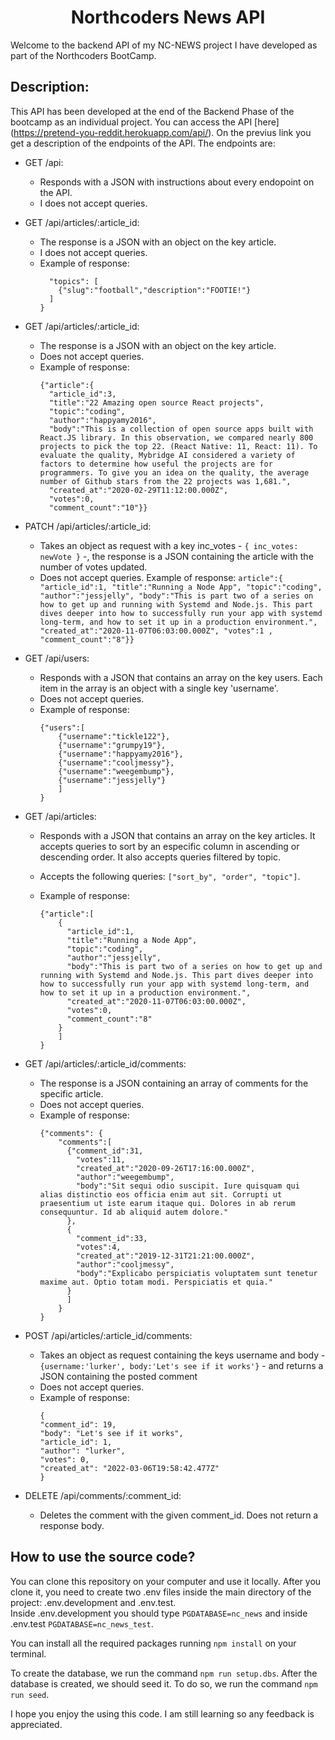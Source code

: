 <h1 align= "center"> Northcoders News API</h1>

Welcome to the backend API of my NC-NEWS project I have developed as part of the Northcoders BootCamp.

## Description:

This API has been developed at the end of the Backend Phase of the bootcamp as an individual project. You can access the API [here] (https://pretend-you-reddit.herokuapp.com/api/). On the previus link you get a description of the endpoints of the API. The endpoints are:

- GET /api:

  - Responds with a JSON with instructions about every endopoint on the API.
  - I does not accept queries.

- GET /api/articles/:article_id:

  - The response is a JSON with an object on the key article.
  - I does not accept queries.
  - Example of response:
    ```{
      "topics": [
        {"slug":"football","description":"FOOTIE!"}
      ]
    }
    ```

- GET /api/articles/:article_id:

  - The response is a JSON with an object on the key article.
  - Does not accept queries.
  - Example of response:
    ```
    {"article":{
      "article_id":3,
      "title":"22 Amazing open source React projects",
      "topic":"coding",
      "author":"happyamy2016",
      "body":"This is a collection of open source apps built with React.JS library. In this observation, we compared nearly 800 projects to pick the top 22. (React Native: 11, React: 11). To evaluate the quality, Mybridge AI considered a variety of factors to determine how useful the projects are for programmers. To give you an idea on the quality, the average number of Github stars from the 22 projects was 1,681.",
      "created_at":"2020-02-29T11:12:00.000Z",
      "votes":0,
      "comment_count":"10"}}
    ```

- PATCH /api/articles/:article_id:

  - Takes an object as request with a key inc_votes - `{ inc_votes: newVote }` -, the response is a JSON containing the article with the number of votes updated.
  - Does not accept queries.
    Example of response:
    ` article":{ "article_id":1, "title":"Running a Node App", "topic":"coding", "author":"jessjelly", "body":"This is part two of a series on how to get up and running with Systemd and Node.js. This part dives deeper into how to successfully run your app with systemd long-term, and how to set it up in a production environment.", "created_at":"2020-11-07T06:03:00.000Z", "votes":1 , "comment_count":"8"}} `

- GET /api/users:

  - Responds with a JSON that contains an array on the key users. Each item in the array is an object with a single key 'username'.
  - Does not accept queries.
  - Example of response:
    ```
    {"users":[
        {"username":"tickle122"},
        {"username":"grumpy19"},
        {"username":"happyamy2016"},
        {"username":"cooljmessy"},
        {"username":"weegembump"},
        {"username":"jessjelly"}
        ]
    }
    ```

- GET /api/articles:

  - Responds with a JSON that contains an array on the key articles. It accepts queries to sort by an especific column in ascending or descending order. It also accepts queries filtered by topic.
  - Accepts the following queries: `["sort_by", "order", "topic"]`.
  - Example of response:

    ```
    {"article":[
        {
          "article_id":1,
          "title":"Running a Node App",
          "topic":"coding",
          "author":"jessjelly",
          "body":"This is part two of a series on how to get up and running with Systemd and Node.js. This part dives deeper into how to successfully run your app with systemd long-term, and how to set it up in a production environment.",
          "created_at":"2020-11-07T06:03:00.000Z",
          "votes":0,
          "comment_count":"8"
        }
        ]
    }

    ```

- GET /api/articles/:article_id/comments:

  - The response is a JSON containing an array of comments for the specific article.
  - Does not accept queries.
  - Example of response:
    ```
    {"comments": {
        "comments":[
          {"comment_id":31,
            "votes":11,
            "created_at":"2020-09-26T17:16:00.000Z",
            "author":"weegembump",
            "body":"Sit sequi odio suscipit. Iure quisquam qui alias distinctio eos officia enim aut sit. Corrupti ut praesentium ut iste earum itaque qui. Dolores in ab rerum consequuntur. Id ab aliquid autem dolore."
          },
          {
            "comment_id":33,
            "votes":4,
            "created_at":"2019-12-31T21:21:00.000Z",
            "author":"cooljmessy",
            "body":"Explicabo perspiciatis voluptatem sunt tenetur maxime aut. Optio totam modi. Perspiciatis et quia."
          }
          ]
        }
    }
    ```

- POST /api/articles/:article_id/comments:

  - Takes an object as request containing the keys username and body - `{username:'lurker', body:'Let's see if it works'}` - and returns a JSON containing the posted comment
  - Does not accept queries.
  - Example of response:
    ```
    {
    "comment_id": 19,
    "body": "Let's see if it works",
    "article_id": 1,
    "author": "lurker",
    "votes": 0,
    "created_at": "2022-03-06T19:58:42.477Z"
    }
    ```

- DELETE /api/comments/:comment_id:
  - Deletes the comment with the given comment_id. Does not return a response body.

## How to use the source code?

You can clone this repository on your computer and use it locally. After you clone it, you need to create two .env files inside the main directory of the project: .env.development and .env.test.  
Inside .env.development you should type `PGDATABASE=nc_news` and inside .env.test `PGDATABASE=nc_news_test`.

You can install all the required packages running `npm install` on your terminal.

To create the database, we run the command `npm run setup.dbs`. After the database is created, we should seed it. To do so, we run the command `npm run seed`.

I hope you enjoy the using this code. I am still learning so any feedback is appreciated.
